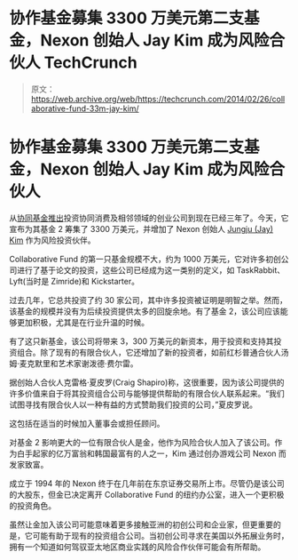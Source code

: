 # 协作基金募集 3300 万美元第二支基金，Nexon 创始人 Jay Kim 成为风险合伙人 TechCrunch

> 原文：<https://web.archive.org/web/https://techcrunch.com/2014/02/26/collaborative-fund-33m-jay-kim/>

# 协作基金募集 3300 万美元第二支基金，Nexon 创始人 Jay Kim 成为风险合伙人

从[协同基金推出](https://web.archive.org/web/20221006145618/https://beta.techcrunch.com/2011/01/20/collaborative-fund-aims-to-seed-startups-that-compete-on-values-and-collaborative-consumption/)投资协同消费及相邻领域的创业公司到现在已经三年了。今天，它宣布为其基金 2 筹集了 3300 万美元，并增加了 Nexon 创始人 [Jungju (Jay) Kim](https://web.archive.org/web/20221006145618/http://www.forbes.com/profile/kim-jung-ju/) 作为风险投资伙伴。

Collaborative Fund 的第一只基金规模不大，约为 1000 万美元，它对许多初创公司进行了基于论文的投资，这些公司已经成为这一类别的定义，如 TaskRabbit、Lyft(当时是 Zimride)和 Kickstarter。

过去几年，它总共投资了约 30 家公司，其中许多投资被证明是明智之举。然而，该基金的规模并没有为后续投资提供太多的回旋余地。有了基金 2，该公司应该能够更加积极，尤其是在行业升温的时候。

有了这只新基金，该公司将带来 3，300 万美元的新资本，用于投资和支持其投资组合。除了现有的有限合伙人，它还增加了新的投资者，如前红杉普通合伙人汤姆·麦克默里和艺术家谢泼德·费尔雷。

据创始人合伙人克雷格·夏皮罗(Craig Shapiro)称，这很重要，因为该公司提供的许多价值来自于将其投资组合公司与能够提供帮助的有限合伙人联系起来。“我们试图寻找有限合伙人以一种有益的方式赞助我们投资的公司，”夏皮罗说。

这包括在适当的时候加入董事会或担任顾问。

对基金 2 影响更大的一位有限合伙人是金，他作为风险合伙人加入了该公司。作为白手起家的亿万富翁和韩国最富有的人之一，Kim 通过创办游戏公司 Nexon 而发家致富。

成立于 1994 年的 Nexon 终于在几年前在东京证券交易所上市。尽管仍是该公司的大股东，但金已决定离开 Collaborative Fund 的纽约办公室，进入一个更积极的投资角色。

虽然让金加入该公司可能意味着更多接触亚洲的初创公司和企业家，但更重要的是，它可能有助于现有的投资组合公司。当初创公司寻求在美国以外拓展业务时，拥有一个知道如何驾驭亚太地区商业实践的风险合作伙伴可能会有所帮助。